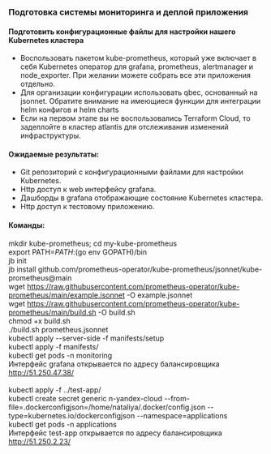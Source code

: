 ### Подготовка cистемы мониторинга и деплой приложения
#### Подготовить конфигурационные файлы для настройки нашего Kubernetes кластера
* Воспользовать пакетом kube-prometheus, который уже включает в себя Kubernetes оператор для grafana, prometheus, alertmanager и node_exporter. При желании можете собрать все эти приложения отдельно.
* Для организации конфигурации использовать qbec, основанный на jsonnet. Обратите внимание на имеющиеся функции для интеграции helm конфигов и helm charts
* Если на первом этапе вы не воспользовались Terraform Cloud, то задеплойте в кластер atlantis для отслеживания изменений инфраструктуры.

#### Ожидаемые результаты:
* Git репозиторий с конфигурационными файлами для настройки Kubernetes.
* Http доступ к web интерфейсу grafana.
* Дашборды в grafana отображающие состояние Kubernetes кластера.
* Http доступ к тестовому приложению.

#### Команды:
mkdir kube-prometheus; cd my-kube-prometheus
<br>export PATH=$PATH:$(go env GOPATH)/bin
<br>jb init
<br>jb install github.com/prometheus-operator/kube-prometheus/jsonnet/kube-prometheus@main
<br>wget https://raw.githubusercontent.com/prometheus-operator/kube-prometheus/main/example.jsonnet -O example.jsonnet
<br>wget https://raw.githubusercontent.com/prometheus-operator/kube-prometheus/main/build.sh -O build.sh
<br>chmod +x build.sh
<br>./build.sh prometheus.jsonnet
<br>kubectl apply --server-side -f manifests/setup
<br>kubectl apply -f manifests/
<br>kubectl get pods -n monitoring
<br>Интерфейс grafana открывается по адресу балансировщика http://51.250.47.38/
<br><br>kubectl apply -f ../test-app/
<br>kubectl create secret generic n-yandex-cloud --from-file=.dockerconfigjson=/home/nataliya/.docker/config.json --type=kubernetes.io/dockerconfigjson --namespace=applications
<br>kubectl get pods -n applications
<br>Интерфейс test-app открывается по адресу балансировщика http://51.250.2.23/


